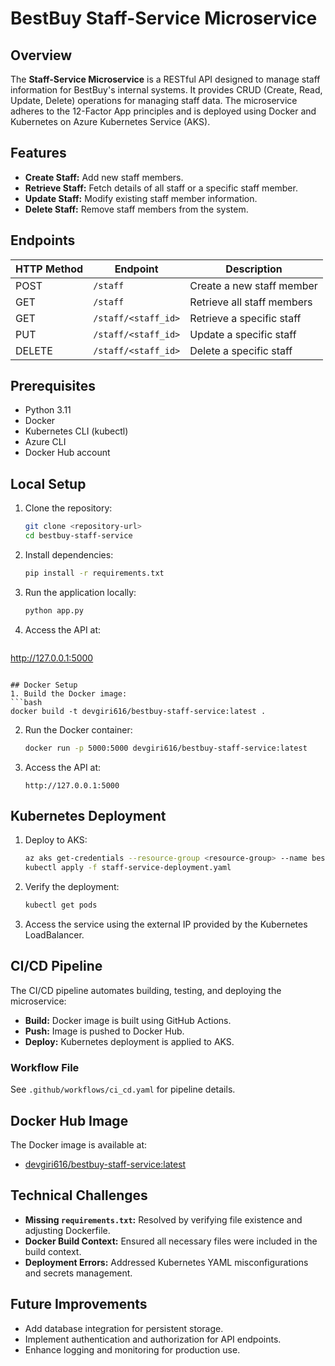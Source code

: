 # BestBuy Staff-Service Microservice

## Overview
The **Staff-Service Microservice** is a RESTful API designed to manage staff information for BestBuy's internal systems. It provides CRUD (Create, Read, Update, Delete) operations for managing staff data. The microservice adheres to the 12-Factor App principles and is deployed using Docker and Kubernetes on Azure Kubernetes Service (AKS).

## Features
- **Create Staff:** Add new staff members.
- **Retrieve Staff:** Fetch details of all staff or a specific staff member.
- **Update Staff:** Modify existing staff member information.
- **Delete Staff:** Remove staff members from the system.

## Endpoints
| HTTP Method | Endpoint               | Description                 |
|-------------|------------------------|-----------------------------|
| POST        | `/staff`              | Create a new staff member   |
| GET         | `/staff`              | Retrieve all staff members  |
| GET         | `/staff/<staff_id>`   | Retrieve a specific staff   |
| PUT         | `/staff/<staff_id>`   | Update a specific staff     |
| DELETE      | `/staff/<staff_id>`   | Delete a specific staff     |

## Prerequisites
- Python 3.11
- Docker
- Kubernetes CLI (kubectl)
- Azure CLI
- Docker Hub account

## Local Setup
1. Clone the repository:
   ```bash
   git clone <repository-url>
   cd bestbuy-staff-service
   ```

2. Install dependencies:
   ```bash
   pip install -r requirements.txt
   ```

3. Run the application locally:
   ```bash
   python app.py
   ```

4. Access the API at:
   ```
http://127.0.0.1:5000
   ```

## Docker Setup
1. Build the Docker image:
   ```bash
   docker build -t devgiri616/bestbuy-staff-service:latest .
   ```

2. Run the Docker container:
   ```bash
   docker run -p 5000:5000 devgiri616/bestbuy-staff-service:latest
   ```

3. Access the API at:
   ```
   http://127.0.0.1:5000
   ```

## Kubernetes Deployment
1. Deploy to AKS:
   ```bash
   az aks get-credentials --resource-group <resource-group> --name bestbuy-aks-cluster
   kubectl apply -f staff-service-deployment.yaml
   ```

2. Verify the deployment:
   ```bash
   kubectl get pods
   ```

3. Access the service using the external IP provided by the Kubernetes LoadBalancer.

## CI/CD Pipeline
The CI/CD pipeline automates building, testing, and deploying the microservice:
- **Build:** Docker image is built using GitHub Actions.
- **Push:** Image is pushed to Docker Hub.
- **Deploy:** Kubernetes deployment is applied to AKS.

### Workflow File
See `.github/workflows/ci_cd.yaml` for pipeline details.

## Docker Hub Image
The Docker image is available at:
- [devgiri616/bestbuy-staff-service:latest](https://hub.docker.com/r/devgiri616/bestbuy-staff-service)

## Technical Challenges
- **Missing `requirements.txt`:** Resolved by verifying file existence and adjusting Dockerfile.
- **Docker Build Context:** Ensured all necessary files were included in the build context.
- **Deployment Errors:** Addressed Kubernetes YAML misconfigurations and secrets management.

## Future Improvements
- Add database integration for persistent storage.
- Implement authentication and authorization for API endpoints.
- Enhance logging and monitoring for production use.



